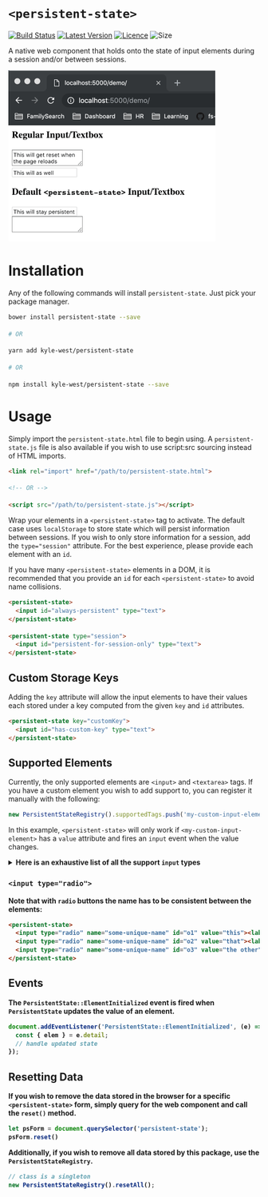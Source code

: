 # `<persistent-state>`

[![Build Status](https://travis-ci.com/kyle-west/persistent-state.svg?branch=master)](https://travis-ci.com/kyle-west/persistent-state) [![Latest Version](https://img.shields.io/github/release/kyle-west/persistent-state.svg)](https://github.com/kyle-west/persistent-state/releases/latest) [![Licence](https://img.shields.io/github/license/kyle-west/persistent-state.svg)](https://github.com/kyle-west/persistent-state/blob/master/LICENSE) ![Size](https://img.shields.io/github/size/kyle-west/persistent-state/persistent-state.js.svg)

A native web component that holds onto the state of input elements during a 
session and/or between sessions.

![Visual Example](./demo/example.gif)

# Installation 

Any of the following commands will install `persistent-state`. Just pick your 
package manager.

```sh
bower install persistent-state --save

# OR

yarn add kyle-west/persistent-state

# OR

npm install kyle-west/persistent-state --save
```

# Usage

Simply import the `persistent-state.html` file to begin using. A `persistent-state.js`
file is also available if you wish to use script:src sourcing instead of HTML imports.

```html
<link rel="import" href="/path/to/persistent-state.html">

<!-- OR -->

<script src="/path/to/persistent-state.js"></script>
```

Wrap your elements in a `<persistent-state>` tag to activate. The default case
uses `localStorage` to store state which will persist information between sessions.
If you wish to only store information for a session, add the `type="session"` 
attribute. For the best experience, please provide each element with an `id`.

If you have many `<persistent-state>` elements in a DOM, it is recommended that 
you provide an `id` for each `<persistent-state>` to avoid name collisions.

```html
<persistent-state>
  <input id="always-persistent" type="text">
</persistent-state>

<persistent-state type="session">
  <input id="persistent-for-session-only" type="text">
</persistent-state>
```

## Custom Storage Keys

Adding the `key` attribute will allow the input elements to have their values
each stored under a key computed from the given `key` and `id` attributes. 

```html
<persistent-state key="customKey">
  <input id="has-custom-key" type="text">
</persistent-state>
```


## Supported Elements

Currently, the only supported elements are `<input>` and `<textarea>` tags.
If you have a custom element you wish to add support to, you can register it 
manually with the following:

```js
new PersistentStateRegistry().supportedTags.push('my-custom-input-element');
```

In this example, `<persistent-state>` will only work if `<my-custom-input-element>`
has a `value` attribute and fires an `input` event when the value changes. 

<details>
<summary><strong>Here is an exhaustive list of all the support <code>input</code> types<strong></summary>

- `checkbox`
- `color`
- `date`
- `datetime-local`
- `email`
- `hidden`
- `month`
- `number`
- `password`
- `radio`
- `range`
- `search`
- `tel`
- `text`
- `time`
- `url`
- `week`

</details>

### `<input type="radio">`

Note that with `radio` buttons the name has to be consistent between the elements:
```html
<persistent-state>
  <input type="radio" name="some-unique-name" id="o1" value="this"><label for="o1">This</label>
  <input type="radio" name="some-unique-name" id="o2" value="that"><label for="o2">That</label>
  <input type="radio" name="some-unique-name" id="o3" value="the other"><label for="o3">Or the Other</label>
</persistent-state>
```

## Events

The `PersistentState::ElementInitialized` event is fired when `PersistentState` updates 
the value of an element.

```js
document.addEventListener('PersistentState::ElementInitialized', (e) => {
  const { elem } = e.detail;
  // handle updated state
});
```

## Resetting Data

If you wish to remove the data stored in the browser for a specific `<persistent-state>` form,
simply query for the web component and call the `reset()` method.

```js
let psForm = document.querySelector('persistent-state');
psForm.reset()
```

Additionally, if you wish to remove all data stored by this package, use the `PersistentStateRegistry`.

```js
// class is a singleton
new PersistentStateRegistry().resetAll();
```